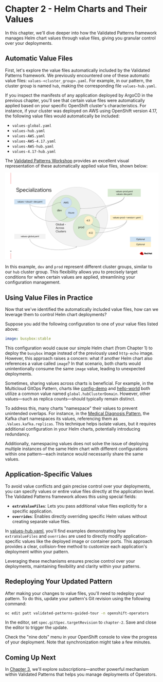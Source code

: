 # Chapter 2 - Helm Charts and Their Values

In this chapter, we'll dive deeper into how the Validated Patterns framework
manages Helm chart values through value files, giving you granular control over
your deployments.

## Automatic Value Files

First, let's explore the value files automatically included by the Validated
Patterns framework. We previously encountered one of these automatic value
files: `values-<cluster_group>.yaml`. For example, in our pattern, the cluster
group is named `hub`, making the corresponding file `values-hub.yaml`.

If you inspect the manifests of any application deployed by ArgoCD in the
previous chapter, you'll see that certain value files were automatically applied
based on your specific OpenShift cluster's characteristics. For instance, if
your cluster was deployed on AWS using OpenShift version 4.17, the following
value files would automatically be included:

- `values-global.yaml`
- `values-hub.yaml`
- `values-AWS.yaml`
- `values-AWS-4.17.yaml`
- `values-AWS-hub.yaml`
- `values-4.17-hub.yaml`

The [Validated Patterns Workshop](https://play.validatedpatterns.io/vp-workshop/main/5_validatedpatterns/consumingPatterns-valuesFiles.html#values)
provides an excellent visual representation of these automatically applied
value files, shown below:

![](./imgs/values-types.png)

In this example, `dev` and `prod` represent different cluster groups, similar
to our `hub` cluster group. This flexibility allows you to precisely target
conditions for when certain values are applied, streamlining your configuration
management.

## Using Value Files in Practice

Now that we've identified the automatically included value files, how can we
leverage them to control Helm chart deployments?

Suppose you add the following configuration to one of your value files listed
above:

```yaml
image: busybox:stable
```

This configuration would cause our simple Helm chart (from Chapter 1) to deploy
the `busybox` image instead of the previously used `http-echo` image. However,
this approach raises a concern: what if another Helm chart also references a
value called `image`? In that scenario, both charts would unintentionally
consume the same `image` value, leading to unexpected deployments.

Sometimes, sharing values across charts is beneficial. For example, in the
Multicloud GitOps Pattern, charts like
[config-demo](https://github.com/validatedpatterns/multicloud-gitops/blob/main/charts/all/config-demo/values.yaml)
and [hello-world](https://github.com/validatedpatterns/multicloud-gitops/blob/main/charts/all/hello-world/values.yaml)
both utilize a common value named `global.hubClusterDomain`. However, other
values—such as replica counts—should typically remain distinct.

To address this, many charts "namespace" their values to prevent unintended
overlaps. For instance, in the
[Medical Diagnosis Pattern](https://github.com/validatedpatterns/medical-diagnosis),
the Kafka chart namespaces its values, referencing them as
`.Values.kafka.replicas`. This technique helps isolate values, but it
requires additional configuration in your Helm charts, potentially introducing
redundancy.

Additionally, namespacing values does not solve the issue of deploying multiple
instances of the same Helm chart with different configurations within one
pattern—each instance would necessarily share the same values.

## Application-Specific Values

To avoid value conflicts and gain precise control over your deployments, you can
specify values or entire value files directly at the application level. The
Validated Patterns framework allows this using special fields:

- **`extraValueFiles`**: Lets you pass additional value files explicitly for
  a specific application.
- **`overrides`**: Enables directly overriding specific Helm values without
  creating separate value files.

In [values-hub.yaml](./values-hub.yaml), you'll find examples demonstrating
how `extraValueFiles` and `overrides` are used to directly modify
application-specific values like the deployed image or container ports. This
approach provides a clear, collision-free method to customize each
application's deployment within your pattern.

Leveraging these mechanisms ensures precise control over your deployments,
maintaining flexibility and clarity within your patterns.

## Redeploying Your Updated Pattern

After making your changes to value files, you'll need to redeploy your pattern.
To do this, update your pattern's Git revision using the following command:

```sh
oc edit patt validated-patterns-guided-tour -n openshift-operators
```

In the editor, set `spec.gitSpec.targetRevision` to `chapter-2`. Save and
close the editor to trigger the update.

Check the "nine dots" menu in your OpenShift console to view the progress of
your deployment. Note that synchronization might take a few minutes.

## Coming Up Next

In [Chapter 3](https://github.com/dminnear-rh/validated-patterns-guided-tour/tree/chapter-2),
we'll explore subscriptions—another powerful mechanism within
Validated Patterns that helps you manage deployments of Operators.
